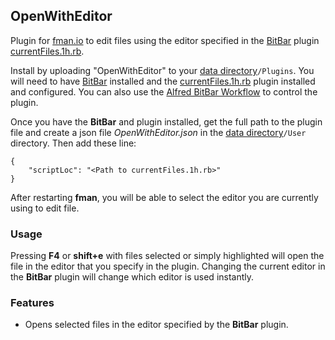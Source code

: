## OpenWithEditor

Plugin for [fman.io](https://fman.io) to edit files using the editor specified in the [BitBar](https://getbitbar.com/) plugin [currentFiles.1h.rb](https://getbitbar.com/plugins/System/currentFiles.1h.rb).

Install by uploading "OpenWithEditor" to your [data directory](https://fman.io/docs/customizing-fman)`/Plugins`. You will need to have [BitBar](https://getbitbar.com/) installed and the [currentFiles.1h.rb](https://getbitbar.com/plugins/System/currentFiles.1h.rb) plugin installed and configured. You can also use the [Alfred BitBar Workflow](https://github.com/raguay/MyAlfred/blob/master/Alfred%203/BitBarWorkflow.alfredworkflow) to control the plugin.

Once you have the **BitBar** and plugin installed, get the full path to the plugin file and create a json file *OpenWithEditor.json* in the [data directory](https://fman.io/docs/customizing-fman)`/User` directory. Then add these line:

```
{
    "scriptLoc": "<Path to currentFiles.1h.rb>"
}
```

After restarting **fman**, you will be able to select the editor you are currently using to edit file.

### Usage

Pressing **F4** or **shift+e** with files selected or simply highlighted will open the file in the editor that you specify in the plugin. Changing the current editor in the **BitBar** plugin will change which editor is used instantly.

### Features

 - Opens selected files in the editor specified by the **BitBar** plugin.
